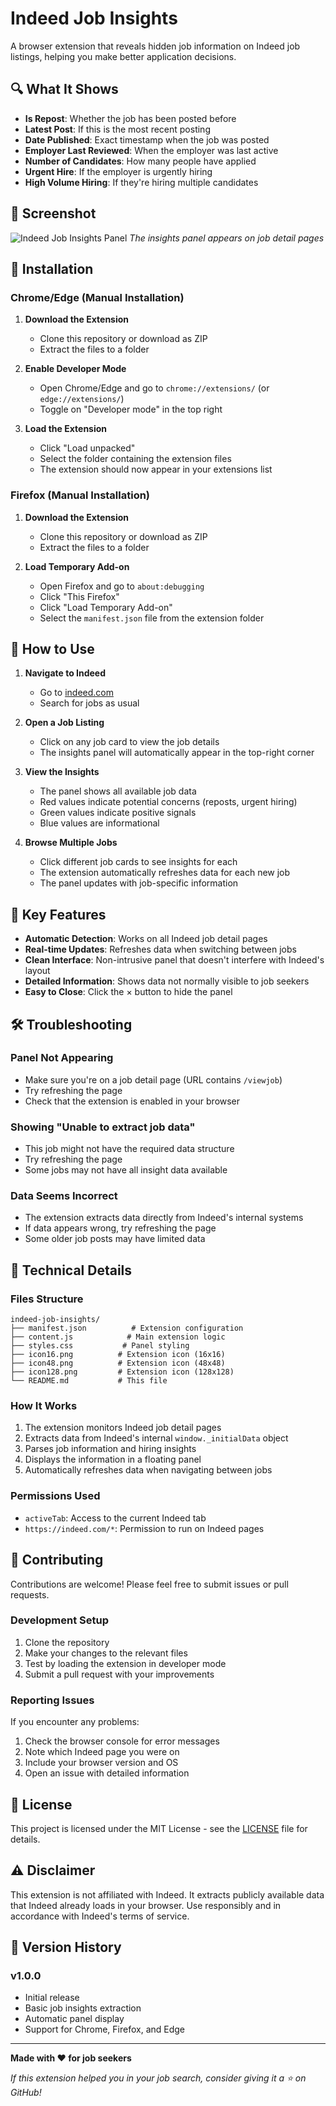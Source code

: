# Indeed Job Insights

A browser extension that reveals hidden job information on Indeed job listings, helping you make better application decisions.

## 🔍 What It Shows

- **Is Repost**: Whether the job has been posted before
- **Latest Post**: If this is the most recent posting
- **Date Published**: Exact timestamp when the job was posted
- **Employer Last Reviewed**: When the employer was last active
- **Number of Candidates**: How many people have applied
- **Urgent Hire**: If the employer is urgently hiring
- **High Volume Hiring**: If they're hiring multiple candidates

## 📸 Screenshot

![Indeed Job Insights Panel](https://via.placeholder.com/400x300?text=Screenshot+Here)
*The insights panel appears on job detail pages*

## 🚀 Installation

### Chrome/Edge (Manual Installation)

1. **Download the Extension**
   - Clone this repository or download as ZIP
   - Extract the files to a folder

2. **Enable Developer Mode**
   - Open Chrome/Edge and go to `chrome://extensions/` (or `edge://extensions/`)
   - Toggle on "Developer mode" in the top right

3. **Load the Extension**
   - Click "Load unpacked"
   - Select the folder containing the extension files
   - The extension should now appear in your extensions list

### Firefox (Manual Installation)

1. **Download the Extension**
   - Clone this repository or download as ZIP
   - Extract the files to a folder

2. **Load Temporary Add-on**
   - Open Firefox and go to `about:debugging`
   - Click "This Firefox"
   - Click "Load Temporary Add-on"
   - Select the `manifest.json` file from the extension folder

## 📖 How to Use

1. **Navigate to Indeed**
   - Go to [indeed.com](https://indeed.com)
   - Search for jobs as usual

2. **Open a Job Listing**
   - Click on any job card to view the job details
   - The insights panel will automatically appear in the top-right corner

3. **View the Insights**
   - The panel shows all available job data
   - Red values indicate potential concerns (reposts, urgent hiring)
   - Green values indicate positive signals
   - Blue values are informational

4. **Browse Multiple Jobs**
   - Click different job cards to see insights for each
   - The extension automatically refreshes data for each new job
   - The panel updates with job-specific information

## 🎯 Key Features

- **Automatic Detection**: Works on all Indeed job detail pages
- **Real-time Updates**: Refreshes data when switching between jobs
- **Clean Interface**: Non-intrusive panel that doesn't interfere with Indeed's layout
- **Detailed Information**: Shows data not normally visible to job seekers
- **Easy to Close**: Click the × button to hide the panel

## 🛠️ Troubleshooting

### Panel Not Appearing
- Make sure you're on a job detail page (URL contains `/viewjob`)
- Try refreshing the page
- Check that the extension is enabled in your browser

### Showing "Unable to extract job data"
- This job might not have the required data structure
- Try refreshing the page
- Some jobs may not have all insight data available

### Data Seems Incorrect
- The extension extracts data directly from Indeed's internal systems
- If data appears wrong, try refreshing the page
- Some older job posts may have limited data

## 🔧 Technical Details

### Files Structure
```
indeed-job-insights/
├── manifest.json          # Extension configuration
├── content.js            # Main extension logic
├── styles.css           # Panel styling
├── icon16.png          # Extension icon (16x16)
├── icon48.png          # Extension icon (48x48)
├── icon128.png         # Extension icon (128x128)
└── README.md           # This file
```

### How It Works
1. The extension monitors Indeed job detail pages
2. Extracts data from Indeed's internal `window._initialData` object
3. Parses job information and hiring insights
4. Displays the information in a floating panel
5. Automatically refreshes data when navigating between jobs

### Permissions Used
- `activeTab`: Access to the current Indeed tab
- `https://indeed.com/*`: Permission to run on Indeed pages

## 🤝 Contributing

Contributions are welcome! Please feel free to submit issues or pull requests.

### Development Setup
1. Clone the repository
2. Make your changes to the relevant files
3. Test by loading the extension in developer mode
4. Submit a pull request with your improvements

### Reporting Issues
If you encounter any problems:
1. Check the browser console for error messages
2. Note which Indeed page you were on
3. Include your browser version and OS
4. Open an issue with detailed information

## 📄 License

This project is licensed under the MIT License - see the [LICENSE](LICENSE) file for details.

## ⚠️ Disclaimer

This extension is not affiliated with Indeed. It extracts publicly available data that Indeed already loads in your browser. Use responsibly and in accordance with Indeed's terms of service.

## 🔄 Version History

### v1.0.0
- Initial release
- Basic job insights extraction
- Automatic panel display
- Support for Chrome, Firefox, and Edge

---

**Made with ❤️ for job seekers**

*If this extension helped you in your job search, consider giving it a ⭐ on GitHub!*
